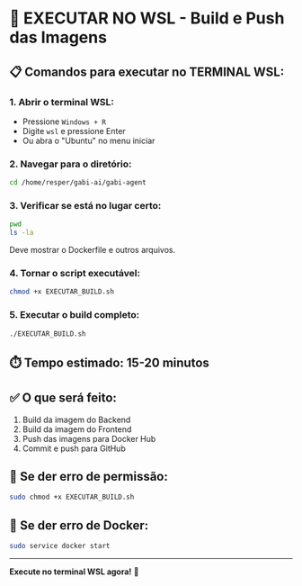 # 🚀 EXECUTAR NO WSL - Build e Push das Imagens

## 📋 Comandos para executar no TERMINAL WSL:

### 1. Abrir o terminal WSL:
- Pressione `Windows + R`
- Digite `wsl` e pressione Enter
- Ou abra o "Ubuntu" no menu iniciar

### 2. Navegar para o diretório:
```bash
cd /home/resper/gabi-ai/gabi-agent
```

### 3. Verificar se está no lugar certo:
```bash
pwd
ls -la
```
Deve mostrar o Dockerfile e outros arquivos.

### 4. Tornar o script executável:
```bash
chmod +x EXECUTAR_BUILD.sh
```

### 5. Executar o build completo:
```bash
./EXECUTAR_BUILD.sh
```

## ⏱️ Tempo estimado: 15-20 minutos

## ✅ O que será feito:
1. Build da imagem do Backend
2. Build da imagem do Frontend
3. Push das imagens para Docker Hub
4. Commit e push para GitHub

## 🐛 Se der erro de permissão:
```bash
sudo chmod +x EXECUTAR_BUILD.sh
```

## 🐛 Se der erro de Docker:
```bash
sudo service docker start
```

---

**Execute no terminal WSL agora!** 🚀 